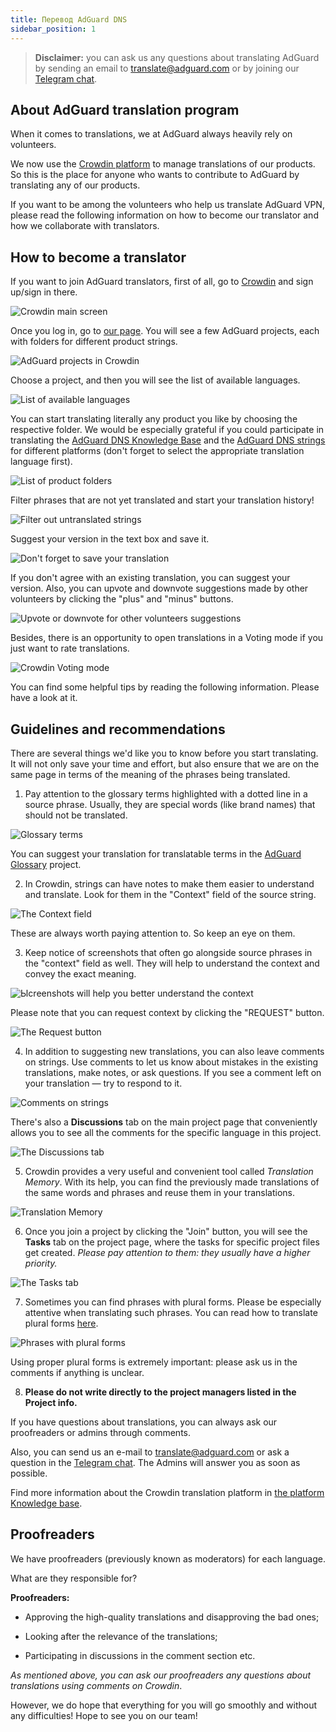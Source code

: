 ```yaml
---
title: Перевод AdGuard DNS
sidebar_position: 1
---
```


> **Disclaimer:** you can ask us any questions about translating AdGuard by sending an email to [translate@adguard.com](mailto:translate@adguard.com) or by joining our [Telegram chat](https://t.me/joinchat/UVYTLcHbr8JmOGIy).

## About AdGuard translation program

When it comes to translations, we at AdGuard always heavily rely on volunteers.

We now use the [Crowdin platform](https://crowdin.com/) to manage translations of our products. So this is the place for anyone who wants to contribute to AdGuard by translating any of our products.

If you want to be among the volunteers who help us translate AdGuard VPN, please read the following information on how to become our translator and how we collaborate with translators.

## How to become a translator

If you want to join AdGuard translators, first of all, go to [Crowdin](https://crowdin.com/) and sign up/sign in there.


![Crowdin main screen](https://cdn.adguard.com/public/Adguard/kb/en/ag-translations/main-screen.png)


Once you log in, go to [our page](https://crowdin.com/profile/adguard/). You will see a few AdGuard projects, each with folders for different product strings.

![AdGuard projects in Crowdin](https://cdn.adguard.com/public/Adguard/kb/en/ag-translations/projects.png)


Choose a project, and then you will see the list of available languages.


![List of available languages](https://cdn.adguard.com/public/Adguard/kb/en/ag-translations/languages.png)


You can start translating literally any product you like by choosing the respective folder. We would be especially grateful if you could participate in translating the [AdGuard DNS Knowledge Base](https://crowdin.com/project/adguard-knowledge-bases/en#/kb.adguard-dns.io) and the [AdGuard DNS strings](https://crowdin.com/translate/adguard-websites/18279/en-en?filter=basic&value=0) for different platforms (don't forget to select the appropriate translation language first).


![List of product folders](https://cdn.adguard.com/public/Adguard/kb/en/ag-translations/folders_vpn.png)


Filter phrases that are not yet translated and start your translation history!


![Filter out untranslated strings](https://cdn.adguard.com/public/Adguard/kb/en/ag-translations/filter_vpn.png)


Suggest your version in the text box and save it.

![Don't forget to save your translation](https://cdn.adguard.com/public/Adguard/kb/en/ag-translations/text-box.png)


If you don't agree with an existing translation, you can suggest your version. Also, you can upvote and downvote suggestions made by other volunteers by clicking the "plus" and "minus" buttons.

![Upvote or downvote for other volunteers suggestions](https://cdn.adguard.com/public/Adguard/kb/en/ag-translations/vote.png)

Besides, there is an opportunity to open translations in a Voting mode if you just want to rate translations.

![Crowdin Voting mode](https://cdn.adguard.com/public/Adguard/kb/en/ag-translations/mode.png)


You can find some helpful tips by reading the following information. Please have a look at it.


## Guidelines and recommendations

There are several things we'd like you to know before you start translating. It will not only save your time and effort, but also ensure that we are on the same page in terms of the meaning of the phrases being translated.

1. Pay attention to the glossary terms highlighted with a dotted line in a source phrase. Usually, they are special words (like brand names) that should not be translated.

![Glossary terms](https://cdn.adguard.com/public/Adguard/kb/en/ag-translations/terms_vpn.png)

You can suggest your translation for translatable terms in the [AdGuard Glossary](https://crowdin.com/project/adguard-glossary) project.

2. In Crowdin, strings can have notes to make them easier to understand and translate. Look for them in the "Context" field of the source string.

![The Context field](https://cdn.adguard.com/public/Adguard/kb/en/ag-translations/context-note_vpn.png)


These are always worth paying attention to. So keep an eye on them.


3. Keep notice of screenshots that often go alongside source phrases in the "context" field as well. They will help to understand the context and convey the exact meaning.

![Ыcreenshots will help you  better understand the context](https://cdn.adguard.com/public/Adguard/kb/en/ag-translations/screenshot.png)


Please note that you can request context by clicking the "REQUEST" button.

![The Request button](https://cdn.adguard.com/public/Adguard/kb/en/ag-translations/request.png)


4. In addition to suggesting new translations, you can also leave comments on strings. Use comments to let us know about mistakes in the existing translations, make notes, or ask questions. If you see a comment left on your translation — try to respond to it.

![Comments on strings](https://cdn.adguard.com/public/Adguard/kb/en/ag-translations/comments.png)


There's also a **Discussions** tab on the main project page that conveniently allows you to see all the comments for the specific language in this project.

![The Discussions tab](https://cdn.adguard.com/public/Adguard/kb/en/ag-translations/discussions.png)


5. Crowdin provides a very useful and convenient tool called _Translation Memory_. With its help, you can find the previously made translations of the same words and phrases and reuse them in your translations.


![Translation Memory](https://cdn.adguard.com/public/Adguard/kb/en/ag-translations/tm.png)


6. Once you join a project by clicking the "Join" button, you will see the **Tasks** tab on the project page, where the tasks for specific project files get created. _Please pay attention to them: they usually have a higher priority._

![The Tasks tab](https://cdn.adguard.com/public/Adguard/kb/en/ag-translations/tasks.png)


7. Sometimes you can find phrases with plural forms. Please be especially attentive when translating such phrases. You can read how to translate plural forms [here](plural-forms.md).

![Phrases with plural forms](https://cdn.adguard.com/public/Adguard/kb/en/ag-translations/plurals.png)


Using proper plural forms is extremely important: please ask us in the comments if anything is unclear.


8. **Please do not write directly to the project managers listed in the Project info.**

If you have questions about translations, you can always ask our proofreaders or admins through comments.

Also, you can send us an e-mail to [translate@adguard.com](mailto:translate@adguard.com) or ask a question in the [Telegram chat](https://t.me/joinchat/CBcY6Au3K0AtD35a2r1y8w). The Admins will answer you as soon as possible.

Find more information about the Crowdin translation platform in [the platform Knowledge base](https://support.crowdin.com).

## Proofreaders

We have proofreaders (previously known as moderators) for each language.

What are they responsible for?

**Proofreaders:**

- Approving the high-quality translations and disapproving the bad ones;

- Looking after the relevance of the translations;

- Participating in discussions in the comment section etc.


_As mentioned above, you can ask our proofreaders any questions about translations using comments on Crowdin_.


However, we do hope that everything for you will go smoothly and without any difficulties! Hope to see you on our team!

